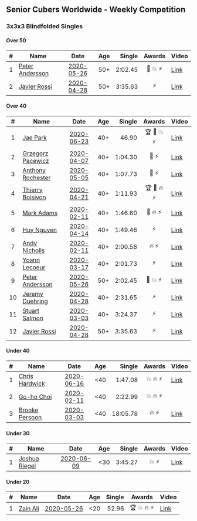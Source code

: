 ## Senior Cubers Worldwide - Weekly Competition
### 3x3x3 Blindfolded Singles

#### Over 50

| # | Name | Date | Age | Single | Awards | Video |
| :--: | -- | :--: | :--: | --: | :--: | -- |
| 1 | [Peter Andersson](../../persons/peter_andersson.md) | [2020-05-26](2020-05-26.md) | 50+ | 2:02.45 | 🥈 💥 ⚡ | [Link](https://www.facebook.com/events/1531820936993798/permalink/1533584773484081/) |
| 2 | [Javier Rossi](../../persons/javier_rossi.md) | [2020-04-28](2020-04-28.md) | 50+ | 3:35.63 | ⚡ | [Link](https://www.facebook.com/events/534758690547855/permalink/535205530503171/) |

#### Over 40

| # | Name | Date | Age | Single | Awards | Video |
| :--: | -- | :--: | :--: | --: | :--: | -- |
| 1 | [Jae Park](../../persons/jae_park.md) | [2020-06-23](2020-06-23.md) | 40+ | 46.90 | 🏆 🥇 💥 ⚡ | [Link](https://www.facebook.com/events/850175445522887/permalink/852285558645209/) |
| 2 | [Grzegorz Pacewicz](../../persons/grzegorz_pacewicz.md) | [2020-04-07](2020-04-07.md) | 40+ | 1:04.30 | 🥈 ⚡ | [Link](https://www.facebook.com/events/258196271885699/permalink/262125944826065/) |
| 3 | [Anthony Rochester](../../persons/anthony_rochester.md) | [2020-05-05](2020-05-05.md) | 40+ | 1:07.73 | 🥈 ⚡ | [Link](https://www.facebook.com/events/2624652641189887/permalink/2625346837787134/) |
| 4 | [Thierry Boisivon](../../persons/thierry_boisivon.md) | [2020-04-21](2020-04-21.md) | 40+ | 1:11.93 | 🏆 🥇 🔥 ⚡ | [Link](https://www.facebook.com/events/1312095715657208/permalink/1316281738571939/) |
| 5 | [Mark Adams](../../persons/mark_adams.md) | [2020-02-11](2020-02-11.md) | 40+ | 1:46.60 | 🥉 🔥 ⚡ | [Link](https://www.facebook.com/events/173728187264773/permalink/176409236996668/) |
| 6 | [Huy Nguyen](../../persons/huy_nguyen.md) | [2020-04-14](2020-04-14.md) | 40+ | 1:49.46 | ⚡ | [Link](https://www.facebook.com/events/232067087873656/permalink/233219761091722/) |
| 7 | [Andy Nicholls](../../persons/andy_nicholls.md) | [2020-02-11](2020-02-11.md) | 40+ | 2:00.58 | 🔥 ⚡ | [Link](https://www.facebook.com/events/173728187264773/permalink/174217337215858/) |
| 8 | [Yoann Lecoeur](../../persons/yoann_lecoeur.md) | [2020-03-17](2020-03-17.md) | 40+ | 2:01.73 | ⚡ | [Link](https://www.facebook.com/events/616010612582835/permalink/617576952426201/) |
| 9 | [Peter Andersson](../../persons/peter_andersson.md) | [2020-05-26](2020-05-26.md) | 50+ | 2:02.45 | 🥈 💥 ⚡ | [Link](https://www.facebook.com/events/1531820936993798/permalink/1533584773484081/) |
| 10 | [Jeremy Duehring](../../persons/jeremy_duehring.md) | [2020-04-28](2020-04-28.md) | 40+ | 2:31.65 | ⚡ | [Link](https://www.facebook.com/events/534758690547855/permalink/538273463529711/) |
| 11 | [Stuart Salmon](../../persons/stuart_salmon.md) | [2020-03-03](2020-03-03.md) | 40+ | 3:24.37 | ⚡ | [Link](https://www.facebook.com/events/186820176097844/permalink/188740669239128/) |
| 12 | [Javier Rossi](../../persons/javier_rossi.md) | [2020-04-28](2020-04-28.md) | 50+ | 3:35.63 | ⚡ | [Link](https://www.facebook.com/events/534758690547855/permalink/535205530503171/) |

#### Under 40

| # | Name | Date | Age | Single | Awards | Video |
| :--: | -- | :--: | :--: | --: | :--: | -- |
| 1 | [Chris Hardwick](../../persons/chris_hardwick.md) | [2020-06-16](2020-06-16.md) | <40 | 1:47.08 | 💥 🔥 ⚡ | [Link](https://www.facebook.com/events/208176410240808/permalink/210547000003749/) |
| 2 | [Go-ho Choi](../../persons/go_ho_choi.md) | [2020-02-11](2020-02-11.md) | <40 | 2:22.99 | 💥 🔥 ⚡ | |
| 3 | [Brooke Persoon](../../persons/brooke_persoon.md) | [2020-03-03](2020-03-03.md) | <40 | 18:05.78 | 🔥 ⚡ | [Link](https://www.facebook.com/events/186820176097844/permalink/191609515618910/) |

#### Under 30

| # | Name | Date | Age | Single | Awards | Video |
| :--: | -- | :--: | :--: | --: | :--: | -- |
| 1 | [Joshua Riegel](../../persons/joshua_riegel.md) | [2020-06-09](2020-06-09.md) | <30 | 3:45.27 | 💥 ⚡ | [Link](https://www.facebook.com/events/620460455211235/permalink/624275494829731/) |

#### Under 20

| # | Name | Date | Age | Single | Awards | Video |
| :--: | -- | :--: | :--: | --: | :--: | -- |
| 1 | [Zain Ali](../../persons/zain_ali.md) | [2020-05-26](2020-05-26.md) | <20 | 52.96 | 🏆 💥 🔥 ⚡ | [Link](https://www.facebook.com/events/1531820936993798/permalink/1535485533294005/) |


<!-- Global site tag (gtag.js) - Google Analytics -->
<script async src="https://www.googletagmanager.com/gtag/js?id=UA-86348435-3"></script>
<script>window.dataLayer = window.dataLayer || []; function gtag() {dataLayer.push(arguments);} gtag('js', new Date()); gtag('config', 'UA-86348435-3');</script>
